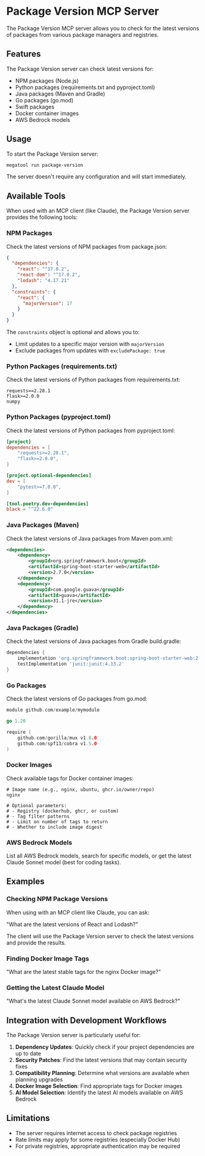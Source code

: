 # Package Version MCP Server

The Package Version MCP server allows you to check for the latest versions of packages from various package managers and registries.

## Features

The Package Version server can check latest versions for:

- NPM packages (Node.js)
- Python packages (requirements.txt and pyproject.toml)
- Java packages (Maven and Gradle)
- Go packages (go.mod)
- Swift packages
- Docker container images
- AWS Bedrock models

## Usage

To start the Package Version server:

```bash
megatool run package-version
```

The server doesn't require any configuration and will start immediately.

## Available Tools

When used with an MCP client (like Claude), the Package Version server provides the following tools:

### NPM Packages

Check the latest versions of NPM packages from package.json:

```json
{
  "dependencies": {
    "react": "^17.0.2",
    "react-dom": "^17.0.2",
    "lodash": "4.17.21"
  },
  "constraints": {
    "react": {
      "majorVersion": 17
    }
  }
}
```

The `constraints` object is optional and allows you to:
- Limit updates to a specific major version with `majorVersion`
- Exclude packages from updates with `excludePackage: true`

### Python Packages (requirements.txt)

Check the latest versions of Python packages from requirements.txt:

```
requests==2.28.1
flask>=2.0.0
numpy
```

### Python Packages (pyproject.toml)

Check the latest versions of Python packages from pyproject.toml:

```toml
[project]
dependencies = [
    "requests>=2.28.1",
    "flask>=2.0.0",
]

[project.optional-dependencies]
dev = [
    "pytest>=7.0.0",
]

[tool.poetry.dev-dependencies]
black = "^22.6.0"
```

### Java Packages (Maven)

Check the latest versions of Java packages from Maven pom.xml:

```xml
<dependencies>
    <dependency>
        <groupId>org.springframework.boot</groupId>
        <artifactId>spring-boot-starter-web</artifactId>
        <version>2.7.0</version>
    </dependency>
    <dependency>
        <groupId>com.google.guava</groupId>
        <artifactId>guava</artifactId>
        <version>31.1-jre</version>
    </dependency>
</dependencies>
```

### Java Packages (Gradle)

Check the latest versions of Java packages from Gradle build.gradle:

```groovy
dependencies {
    implementation 'org.springframework.boot:spring-boot-starter-web:2.7.0'
    testImplementation 'junit:junit:4.13.2'
}
```

### Go Packages

Check the latest versions of Go packages from go.mod:

```go
module github.com/example/mymodule

go 1.20

require (
    github.com/gorilla/mux v1.8.0
    github.com/spf13/cobra v1.5.0
)
```

### Docker Images

Check available tags for Docker container images:

```
# Image name (e.g., nginx, ubuntu, ghcr.io/owner/repo)
nginx

# Optional parameters:
# - Registry (dockerhub, ghcr, or custom)
# - Tag filter patterns
# - Limit on number of tags to return
# - Whether to include image digest
```

### AWS Bedrock Models

List all AWS Bedrock models, search for specific models, or get the latest Claude Sonnet model (best for coding tasks).

## Examples

### Checking NPM Package Versions

When using with an MCP client like Claude, you can ask:

"What are the latest versions of React and Lodash?"

The client will use the Package Version server to check the latest versions and provide the results.

### Finding Docker Image Tags

"What are the latest stable tags for the nginx Docker image?"

### Getting the Latest Claude Model

"What's the latest Claude Sonnet model available on AWS Bedrock?"

## Integration with Development Workflows

The Package Version server is particularly useful for:

1. **Dependency Updates**: Quickly check if your project dependencies are up to date
2. **Security Patches**: Find the latest versions that may contain security fixes
3. **Compatibility Planning**: Determine what versions are available when planning upgrades
4. **Docker Image Selection**: Find appropriate tags for Docker images
5. **AI Model Selection**: Identify the latest AI models available on AWS Bedrock

## Limitations

- The server requires internet access to check package registries
- Rate limits may apply for some registries (especially Docker Hub)
- For private registries, appropriate authentication may be required
